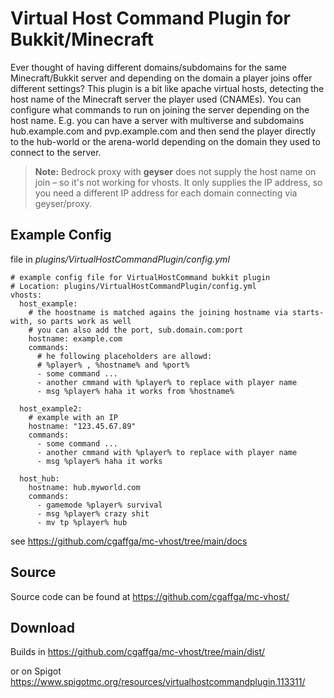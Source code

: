 # Virtual Host Command Plugin for Bukkit/Minecraft
Ever thought of having different domains/subdomains for the same Minecraft/Bukkit server and depending on the domain a player joins offer different settings?
This plugin is a bit like apache virtual hosts, detecting the host name of the Minecraft server the player used (CNAMEs). You can configure what commands to run on joining the server depending on the host name. E.g. you can have a server with multiverse and subdomains hub.example.com and pvp.example.com and then send the player directly to the hub-world or the arena-world depending on the domain they used to connect to the server.
> **Note:** Bedrock proxy with **geyser** does not supply the host name on join – so it's not working for vhosts. It only supplies the IP address, so you need a different IP address for each domain connecting via geyser/proxy.

## Example Config
file in *plugins/VirtualHostCommandPlugin/config.yml*

    # example config file for VirtualHostCommand bukkit plugin
    # Location: plugins/VirtualHostCommandPlugin/config.yml
    vhosts:
      host_example:
        # the hoostname is matched agains the joining hostname via starts-with, so parts work as well
        # you can also add the port, sub.domain.com:port
        hostname: example.com
        commands:
          # he following placeholders are allowd:
          # %player% , %hostname% and %port%
          - some command ...
          - another cmmand with %player% to replace with player name
          - msg %player% haha it works from %hostname%
    
      host_example2:
        # example with an IP
        hostname: "123.45.67.89"
        commands:
          - some command ...
          - another cmmand with %player% to replace with player name
          - msg %player% haha it works
    
      host_hub:
        hostname: hub.myworld.com
        commands:
          - gamemode %player% survival
          - msg %player% crazy shit
          - mv tp %player% hub
          
see https://github.com/cgaffga/mc-vhost/tree/main/docs


## Source
Source code can be found at https://github.com/cgaffga/mc-vhost/

## Download
Builds in https://github.com/cgaffga/mc-vhost/tree/main/dist/

or on Spigot https://www.spigotmc.org/resources/virtualhostcommandplugin.113311/

